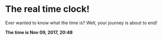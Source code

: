 # The real time clock!

Ever wanted to know what the time is? Well, your journey is about to end!

**The time is Nov 09, 2017, 20:48**